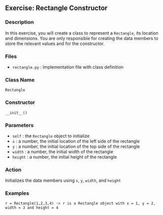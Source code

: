 Exercise: Rectangle Constructor
-------------------------

### Description

In this exercise, you will create a class to represent
a `Rectangle`, its location and dimensions.  You are only 
responsible for creating the data members to store the
relevant values and for the constructor.

### Files

* `rectangle.py` : Implementation file with class definition

### Class Name

`Rectangle`

### Constructor

`__init__()`

### Parameters

* `self` : the `Rectangle` object to initialize
* `x` : a number, the initial location of the left side of the rectangle
* `y` : a number, the initial location of the top side of the rectangle
* `width` : a number, the initial width of the rectangle
* `height` : a number, the initial height of the rectangle

### Action

Initializes the data members using `x`, `y`, `width`, and `height`

### Examples

    r = Rectangle(1,2,3,4) -> r is a Rectangle object with x = 1, y = 2, width = 3 and height = 4
